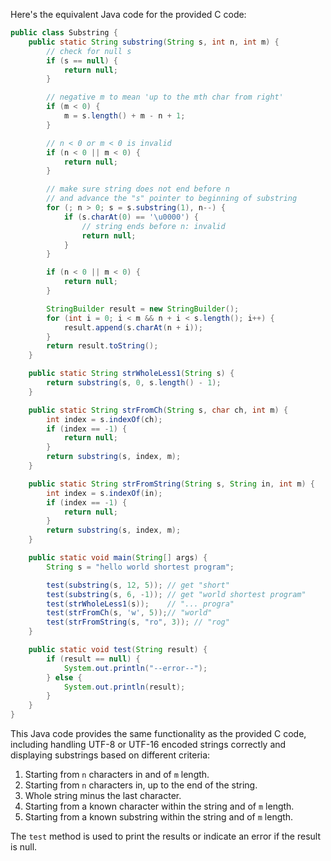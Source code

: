  Here's the equivalent Java code for the provided C code:

```java
public class Substring {
    public static String substring(String s, int n, int m) {
        // check for null s
        if (s == null) {
            return null;
        }

        // negative m to mean 'up to the mth char from right'
        if (m < 0) {
            m = s.length() + m - n + 1;
        }

        // n < 0 or m < 0 is invalid
        if (n < 0 || m < 0) {
            return null;
        }

        // make sure string does not end before n
        // and advance the "s" pointer to beginning of substring
        for (; n > 0; s = s.substring(1), n--) {
            if (s.charAt(0) == '\u0000') {
                // string ends before n: invalid
                return null;
            }
        }

        if (n < 0 || m < 0) {
            return null;
        }

        StringBuilder result = new StringBuilder();
        for (int i = 0; i < m && n + i < s.length(); i++) {
            result.append(s.charAt(n + i));
        }
        return result.toString();
    }

    public static String strWholeLess1(String s) {
        return substring(s, 0, s.length() - 1);
    }

    public static String strFromCh(String s, char ch, int m) {
        int index = s.indexOf(ch);
        if (index == -1) {
            return null;
        }
        return substring(s, index, m);
    }

    public static String strFromString(String s, String in, int m) {
        int index = s.indexOf(in);
        if (index == -1) {
            return null;
        }
        return substring(s, index, m);
    }

    public static void main(String[] args) {
        String s = "hello world shortest program";

        test(substring(s, 12, 5)); // get "short"
        test(substring(s, 6, -1)); // get "world shortest program"
        test(strWholeLess1(s));    // "... progra"
        test(strFromCh(s, 'w', 5));// "world"
        test(strFromString(s, "ro", 3)); // "rog"
    }

    public static void test(String result) {
        if (result == null) {
            System.out.println("--error--");
        } else {
            System.out.println(result);
        }
    }
}
```

This Java code provides the same functionality as the provided C code, including handling UTF-8 or UTF-16 encoded strings correctly and displaying substrings based on different criteria:

1. Starting from `n` characters in and of `m` length.
2. Starting from `n` characters in, up to the end of the string.
3. Whole string minus the last character.
4. Starting from a known character within the string and of `m` length.
5. Starting from a known substring within the string and of `m` length.

The `test` method is used to print the results or indicate an error if the result is null.
